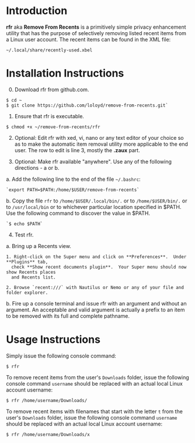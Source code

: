 # Introduction

**rfr** aka **Remove From Recents** is a primitively simple privacy enhancement utility that has the purpose
of selectively removing listed recent items from a Linux user account.  The recent items can be found in the
XML file:

  `~/.local/share/recently-used.xbel`

# Installation Instructions

0. Download rfr from github.com.

  ```
  $ cd ~
  $ git clone https://github.com/loloyd/remove-from-recents.git`
  ```

1. Ensure that rfr is executable.

  `$ chmod +x ~/remove-from-recents/rfr`

2. Optional: Edit rfr with xed, vi, nano or any text editor of your choice so as to make the
   automatic item removal utility more applicable to the end user.
   The row to edit is line 3, mostly the **.zaux** part.

3. Optional: Make rfr available "anywhere".  Use any of the following directions - a or b.

  a. Add the following line to the end of the file `~/.bashrc`:

    `export PATH=$PATH:/home/$USER/remove-from-recents`

  b. Copy the file `rfr` to `/home/$USER/.local/bin/.` or to `/home/$USER/bin/.` or to `/usr/local/bin` or
    to whichever particular location specified in $PATH.
    Use the following command to discover the value in $PATH.

    `$ echo $PATH`

4. Test rfr.

  a. Bring up a Recents view.

    1. Right-click on the Super menu and click on **Preferences**.  Under **Plugins** tab,
      check **Show recent documents plugin**.  Your Super menu should now show Recents places
      and Recents list.
    
    2. Browse `recent:///` with Nautilus or Nemo or any of your file and folder explorer.

  b. Fire up a console terminal and issue rfr with an argument and without an argument.  An acceptable
    and valid argument is actually a prefix to an item to be removed with its full and complete pathname.

# Usage Instructions

Simply issue the following console command:

  `$ rfr`

To remove recent items from the user's `Downloads` folder, issue the following console command `username` should be
replaced with an actual local Linux account username:

  `$ rfr /home/username/Downloads/`

To remove recent items with filenames that start with the letter `t` from the user's `Downloads` folder, issue the following console command `username` should be replaced with an actual local Linux account username:

  `$ rfr /home/username/Downloads/x`
